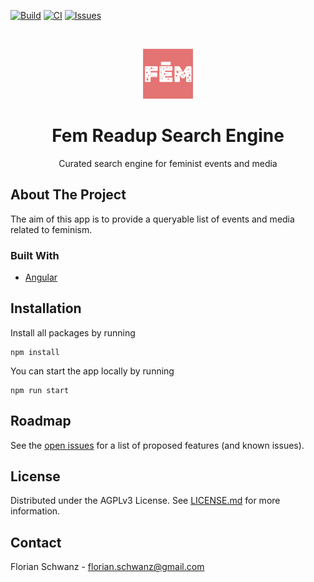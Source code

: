 [![Build](https://github.com/florianschwanz/fem-readup-search-engine-ng/actions/workflows/build-app-workflow.yml/badge.svg?branch=main)](https://github.com/florianschwanz/fem-readup-search-engine-ng/actions/workflows/build-app-workflow.yml)
[![CI](https://github.com/fem-readup/fem-readup-search-engine-ng/actions/workflows/ci.yml/badge.svg)](https://github.com/fem-readup/fem-readup-search-engine-ng/actions/workflows/ci.yml)
[![Issues](https://img.shields.io/github/issues/florianschwanz/fem-readup-search-engine-ng)](https://github.com/florianschwanz/fem-readup-search-engine-ng/issues)

<br />
<p align="center">
  <a href="https://github.com/florianschwanz/fem-readup-search-engine-ng">
    <img src="./logo.png" alt="Logo" width="80" height="80">
  </a>

  <h1 align="center">Fem Readup Search Engine</h1>

  <p align="center">
    Curated search engine for feminist events and media
  </p>
</p>

## About The Project

The aim of this app is to provide a queryable list of events and media related to feminism.

### Built With

* [Angular](https://angular.io/)

## Installation

Install all packages by running

```
npm install
```

You can start the app locally by running

```
npm run start
```


## Roadmap

See the [open issues](https://github.com/florianschwanz/fem-readup-search-engine-ng/issues) for a list of proposed features (and
known issues).

## License

Distributed under the AGPLv3 License. See [LICENSE.md](./LICENSE.md) for more information.

## Contact

Florian Schwanz - florian.schwanz@gmail.com

